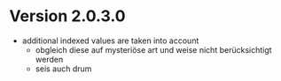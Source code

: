 # Version 2.0.3.0
- additional indexed values are taken into account
    - obgleich diese auf mysteriöse art und weise nicht berücksichtigt werden
    - seis auch drum
